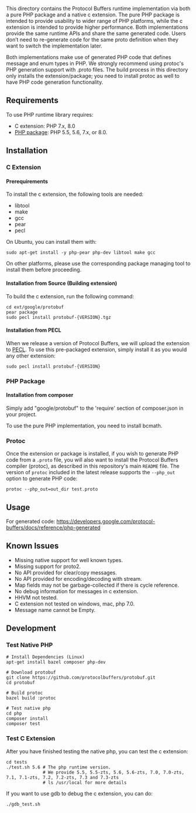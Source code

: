 This directory contains the Protocol Buffers runtime implementation via both a
pure PHP package and a native c extension. The pure PHP package is intended to
provide usability to wider range of PHP platforms, while the c extension is
intended to provide higher performance. Both implementations provide the same
runtime APIs and share the same generated code. Users don’t need to re-generate
code for the same proto definition when they want to switch the implementation
later.

Both implementations make use of generated PHP code that defines message and
enum types in PHP. We strongly recommend using protoc's PHP generation support
with .proto files. The build process in this directory only installs the
extension/package; you need to install protoc as well to have PHP code
generation functionality.

## Requirements

To use PHP runtime library requires:

- C extension: PHP 7.x, 8.0
- [PHP package](http://php.net/downloads.php): PHP 5.5, 5.6, 7.x, or 8.0.

## Installation

### C Extension

#### Prerequirements

To install the c extension, the following tools are needed:
* libtool
* make
* gcc
* pear
* pecl

On Ubuntu, you can install them with:
```
sudo apt-get install -y php-pear php-dev libtool make gcc
```
On other platforms, please use the corresponding package managing tool to
install them before proceeding.

#### Installation from Source (Building extension)

To build the c extension, run the following command:
```
cd ext/google/protobuf
pear package
sudo pecl install protobuf-{VERSION}.tgz
```

#### Installation from PECL

When we release a version of Protocol Buffers, we will upload the extension to
[PECL](https://pecl.php.net/). To use this pre-packaged extension, simply
install it as you would any other extension:

```
sudo pecl install protobuf-{VERSION}
```

### PHP Package

#### Installation from composer

Simply add "google/protobuf" to the 'require' section of composer.json in your
project.

To use the pure PHP implementation, you need to install bcmath.

### Protoc

Once the extension or package is installed, if you wish to generate PHP code
from a `.proto` file, you will also want to install the Protocol Buffers
compiler (protoc), as described in this repository's main `README` file.  The
version of `protoc` included in the latest release supports the `--php_out`
option to generate PHP code:
```
protoc --php_out=out_dir test.proto
```

## Usage

For generated code:
  https://developers.google.com/protocol-buffers/docs/reference/php-generated

Known Issues
------------

* Missing native support for well known types.
* Missing support for proto2.
* No API provided for clear/copy messages.
* No API provided for encoding/decoding with stream.
* Map fields may not be garbage-collected if there is cycle reference.
* No debug information for messages in c extension.
* HHVM not tested.
* C extension not tested on windows, mac, php 7.0.
* Message name cannot be Empty.

## Development

### Test Native PHP

```
# Install Dependencies (Linux)
apt-get install bazel composer php-dev

# Download protobuf
git clone https://github.com/protocolbuffers/protobuf.git
cd protobuf

# Build protoc
bazel build :protoc

# Test native php
cd php
composer install
composer test
```

### Test C Extension

After you have finished testing the native php, you can test the c extension:
```
cd tests
./test.sh 5.6 # The php runtime version.
              # We provide 5.5, 5.5-zts, 5.6, 5.6-zts, 7.0, 7.0-zts, 7.1, 7.1-zts, 7.2, 7.2-zts, 7.3 and 7.3-zts
              # ls /usr/local for more details
```

If you want to use gdb to debug the c extension, you can do:
```
./gdb_test.sh
```
